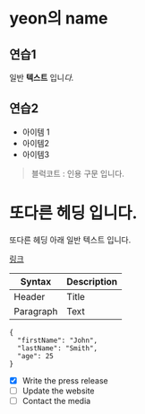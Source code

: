 # yeon의 name
## 연습1
일반 **텍스트** 입니*다.*

## 연습2
- 아이템 1
- 아이템2
- 아이템3

>블럭코트 : 인용 구문 입니다.

또다른 헤딩 입니다.
===================
또다른 헤딩 아래 일반 텍스트 입니다.

[링크](https://www.google.com)

| Syntax      | Description |
| ----------- | ----------- |
| Header      | Title       |
| Paragraph   | Text        |

```
{
  "firstName": "John",
  "lastName": "Smith",
  "age": 25
}
```
- [x] Write the press release
- [ ] Update the website
- [ ] Contact the media
